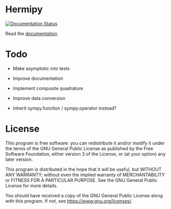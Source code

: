 # Hermipy

[![Documentation Status](https://readthedocs.org/projects/hermipy/badge/?version=latest)](https://hermipy.readthedocs.io/en/latest/?badge=latest)

Read the [documentation](https://hermipy.readthedocs.io/en/latest/).

# Todo

- Make asymptotic into tests

- Improve documentation

- Implement composite quadrature

- Improve data conversion

- Inherit sympy.function / sympy.operator instead?

# License

This program is free software: you can redistribute it and/or modify
it under the terms of the GNU General Public License as published by
the Free Software Foundation, either version 3 of the License, or
(at your option) any later version.

This program is distributed in the hope that it will be useful,
but WITHOUT ANY WARRANTY; without even the implied warranty of
MERCHANTABILITY or FITNESS FOR A PARTICULAR PURPOSE. See the
GNU General Public License for more details.

You should have received a copy of the GNU General Public License
along with this program. If not, see <https://www.gnu.org/licenses/>.

